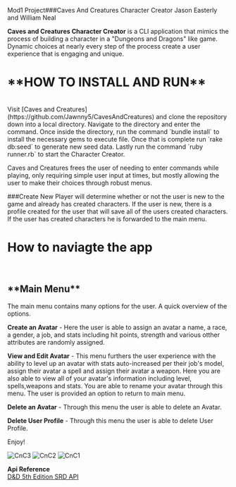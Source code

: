 Mod1 Project###Caves And Creatures Character Creator
 Jason Easterly and William Neal

**Caves and Creatures Character Creator** is a CLI application that mimics the process of building a character in a "Dungeons and Dragons" like game. Dynamic choices at nearly every step of the process create a user experience that is engaging and unique.


<h1> **HOW TO INSTALL AND RUN** </h1>
<br>
 Visit [Caves and Creatures](https://github.com/Jawnny5/CavesAndCreatures) and clone the repository down into a local directory. Navigate to the directory and enter the command. Once inside the directory, run the command `bundle install` to install the necessary gems to execute file. Once that is complete run `rake db:seed` to generate new seed data. Lastly run the command `ruby runner.rb` to start the Character Creator.

 Caves and Creatures frees the user of needing to enter commands while playing, only requiring simple user input at times, but mostly allowing the user to make their choices through robust menus.

   ###Create New Player will determine whether or not the user is new to the game and already has created characters. If the user is new, there is a profile created for the user that will save all of the users created characters. If the user has created characters he is forwarded to the main menu.

<h1> How to naviagte the app </h1>
<br>
   <h2> **Main Menu** </h2>
   The main menu contains many options for the user. A quick overview of the options.

   **Create an Avatar** - Here the user is able to assign an avatar a name, a race, a gender, a job, and stats including hit points, strength and various otther attributes are randomly assigned.

   **View and Edit Avatar** - This menu furthers the user experience with the ability to level up an avatar with stats auto-increased per their job's model, assign their avatar a spell and assign their avatar a weapon. Here you are also able to view all of your avatar's information including level, spells,weapons and stats. You are able to rename your avatar through this menu. The user is provided an option to return to main menu.

   **Delete an Avatar** - Through this menu the user is able to delete an Avatar.
   
   **Delete User Profile** - Through this menu the user is able to delete User Profile.
   
   Enjoy!
   
   
   <img src="https://i.ibb.co/P46JyKq/Screen-Shot-2020-10-02-at-11-11-25-AM.png" alt="CnC3">
   <img src="https://i.ibb.co/fqc0tqt/Screen-Shot-2020-10-02-at-11-10-55-AM.png" alt="CnC2">
   <img src="https://i.ibb.co/g9xxC04/Screen-Shot-2020-10-02-at-11-10-35-AM.png" alt="CnC1">
   
**Api Reference**
<br>
[D&D 5th Edition SRD API](https://www.dnd5eapi.co/)
